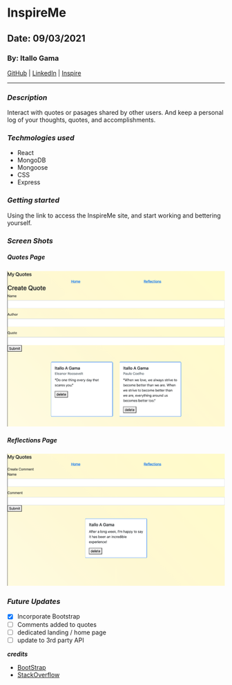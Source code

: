 # InspireMe

## Date: 09/03/2021

### By: Itallo Gama 
 
[GitHub](insertLink) |  [LinkedIn](insertLink)  |  [Inspire](insertLink)

***

### ***Description***
Interact with quotes or pasages shared by other users. And keep a personal log of your thoughts, quotes, and accomplishments.

### ***Techmologies used***

* React
* MongoDB
* Mongoose
* CSS
* Express

### ***Getting started***

Using the link to access the InspireMe site, and start working and bettering yourself.

### ***Screen Shots***

#####  ***Quotes Page***

![Quotes page](./readMePics/quotes2.png)

##### ***Reflections Page***
![Reflections page](./readMePics/comments.png)

### ***Future Updates***

- [x] Incorporate Bootstrap
- [ ] Comments added to quotes
- [ ] dedicated landing / home page
- [ ] update to 3rd party API

***credits***
* [BootStrap](https://getbootstrap.com/)
* [StackOverflow](Link)
